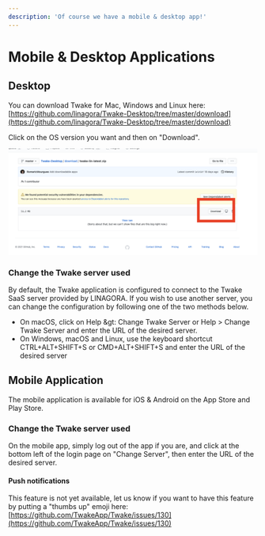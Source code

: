 ```yaml
---
description: 'Of course we have a mobile & desktop app!'
---
```


# Mobile & Desktop Applications

## Desktop

You can download Twake for Mac, Windows and Linux here: [https://github.com/linagora/Twake-Desktop/tree/master/download](https://github.com/linagora/Twake-Desktop/tree/master/download)

Click on the OS version you want and then on "Download".

![](assets/download-github.png)

### Change the Twake server used

By default, the Twake application is configured to connect to the Twake SaaS server provided by LINAGORA. If you wish to use another server, you can change the configuration by following one of the two methods below.

- On macOS, click on Help &gt: Change Twake Server or Help &gt; Change Twake Server and enter the URL of the desired server.
- On Windows, macOS and Linux, use the keyboard shortcut CTRL+ALT+SHIFT+S or CMD+ALT+SHIFT+S and enter the URL of the desired server



## Mobile Application

The mobile application is available for iOS & Android on the App Store and Play Store.

### Change the Twake server used

On the mobile app, simply log out of the app if you are, and click at the bottom left of the login page on "Change Server", then enter the URL of the desired server.

#### Push notifications

This feature is not yet available, let us know if you want to have this feature by putting a "thumbs up" emoji here: [https://github.com/TwakeApp/Twake/issues/130](https://github.com/TwakeApp/Twake/issues/130)

